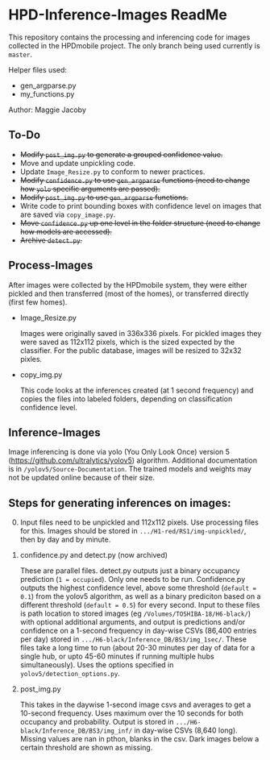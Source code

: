 # HPD-Inference-Images ReadMe

This repository contains the processing and inferencing code for images collected in the HPDmobile project. The only branch being used currently is `master`. 

Helper files used: 
- gen_argparse.py
- my_functions.py

Author: Maggie Jacoby


## To-Do
- ~~Modify `post_img.py` to generate a grouped confidence value.~~
- Move and update unpickling code.
- Update `Image_Resize.py` to conform to newer practices.
- ~~Modify `confidence.py` to use `gen_argparse` functions (need to change how `yolo` specific arguments are passed).~~
- ~~Modify `post_img.py` to use `gen_argparse` functions.~~ 
- Write code to print bounding boxes with confidence level on images that are saved via `copy_image.py`.
- ~~Move `confidence.py` up one level in the folder structure (need to change how models are accessed).~~
- ~~Archive  `detect.py`.~~


## Process-Images
After images were collected by the HPDmobile system, they were either pickled and then transferred (most of the homes), or transferred directly (first few homes).

- Image_Resize.py

    Images were originally saved in 336x336 pixels. 
    For pickled images they were saved as 112x112 pixels, which is the sized expected by the classifier.
    For the public database, images will be resized to 32x32 pixles.

- copy_img.py

    This code looks at the inferences created (at 1 second frequency) and copies the files into labeled folders, depending on classification confidence level.

## Inference-Images
Image inferencing is done via yolo (You Only Look Once) version 5 (<https://github.com/ultralytics/yolov5>) algorithm. Additional documentation is in `/yolov5/Source-Documentation`. The trained models and weights may not be updated online because of their size. 


## Steps for generating inferences on images:

0. Input files need to be unpickled and 112x112 pixels. Use processing files for this. Images should be stored in `.../H1-red/RS1/img-unpickled/`, then by day and by minute. 

1. confidence.py and detect.py (now archived)

    These are parallel files. detect.py outputs just a binary occupancy prediction (`1 = occupied`). Only one needs to be run. Confidence.py outputs the highest confidence level, above some threshold (`default = 0.1`) from the yolov5 algorithm, as well as a binary prediciton based on a different threshold (`default = 0.5`) for every second. Input to these files is path location to stored images (eg `/Volumes/TOSHIBA-18/H6-black/`) with optional additional arguments, and output is predictions and/or confidence on a 1-second frequency in day-wise CSVs (86,400 entries per day) stored in `.../H6-black/Inference_DB/BS3/img_1sec/`. These files take a long time to run (about 20-30 minutes per day of data for a single hub, or upto 45-60 minutes if running multiple hubs simultaneously). Uses the options specified in `yolov5/detection_options.py`. 

2. post_img.py

    This takes in the daywise 1-second image csvs and averages to get a 10-second frequency. Uses maximum over the 10 seconds for both occupancy and probability. Output is stored in `.../H6-black/Inference_DB/BS3/img_inf/` in day-wise CSVs (8,640 long). Missing values are nan in pthon, blanks in the csv. Dark images below a certain threshold are shown as missing.